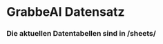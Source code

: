 































































































































































































































































































































































































# GrabbeAI Datensatz





### Die aktuellen Datentabellen sind in /sheets/


